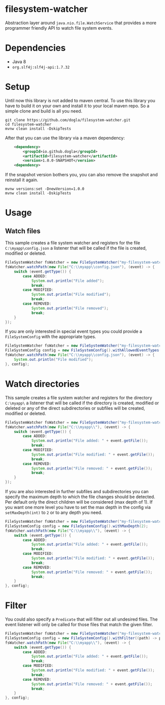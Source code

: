 # filesystem-watcher
Abstraction layer around `java.nio.file.WatchService` that provides a more programmer friendly API to watch file system events.

# Dependencies

- Java 8
- `org.slf4j:slf4j-api:1.7.32`

# Setup

Until now this library is not added to maven central. To use this library you have to build it on your own and install it to your local maven repo.
So a simple clone and build is all you need.

```
git clone https://github.com/dogla/filesystem-watcher.git
cd filesystem-watcher
mvnw clean install -DskipTests
```

After that you can use the library via a maven dependency:
```xml
    <dependency>
		<groupId>io.github.dogla</groupId>
		<artifactId>filesystem-watcher</artifactId>
		<version>1.0.0-SNAPSHOT</version>
    <dependency>
```

If the snapshot version bothers you, you can also remove the snapshot and reinstall it again.
```
mvnw versions:set -DnewVersion=1.0.0
mvnw clean install -DskipTests
```

# Usage

## Watch files
This sample creates a file system watcher and registers for the file `C:\myapp\config.json` a listener that will be called if the file is created, modified or deleted.

```java
FileSystemWatcher fsWatcher = new FileSystemWatcher("my-filesystem-watcher");
fsWatcher.watchPath(new File("C:\\myapp\\config.json"), (event) -> {
    switch (event.getType()) {
        case ADDED:
            System.out.println("File added");
            break;
        case MODIFIED:
            System.out.println("File modified");
            break;
        case REMOVED:
            System.out.println("File removed");
            break;
    }
});
```

If you are only interested in special event types you could provide a `FileSystemConfig` with the appropriate types.
```java
FileSystemWatcher fsWatcher = new FileSystemWatcher("my-filesystem-watcher");
FileSystemConfig config = new FileSystemConfig().withAllowedEventTypes(FileSystemEventType.MODIFIED);
fsWatcher.watchPath(new File("C:\\myapp\\config.json"), (event) -> {
    System.out.println("File modified");
}, config);
```

# Watch directories
This sample creates a file system watcher and registers for the directory `C:\myapp\` a listener that will be called if the directory is created, modified or deleted or any of the direct subdirectories or subfiles will be created, modified or deleted.

```java
FileSystemWatcher fsWatcher = new FileSystemWatcher("my-filesystem-watcher");
fsWatcher.watchPath(new File("C:\\myapp\\"), (event) -> {
    switch (event.getType()) {
        case ADDED:
            System.out.println("File added: " + event.getFile());
            break;
        case MODIFIED:
            System.out.println("File modified: " + event.getFile());
            break;
        case REMOVED:
            System.out.println("File removed: " + event.getFile());
            break;
    }
});
```

If you are also interested in further subfiles and subdirectories you can specify the maximum depth to which the file changes should be detected. Per default only the direct children will be considered (max depth of 1). If you want one more level you have to set the max depth in the config via `setMaxDepth(int)` to `2` or to any depth you need.

```java
FileSystemWatcher fsWatcher = new FileSystemWatcher("my-filesystem-watcher");
FileSystemConfig config = new FileSystemConfig().withMaxDepth(2);
fsWatcher.watchPath(new File("C:\\myapp\\"), (event) -> {
    switch (event.getType()) {
        case ADDED:
            System.out.println("File added: " + event.getFile());
            break;
        case MODIFIED:
            System.out.println("File modified: " + event.getFile());
            break;
        case REMOVED:
            System.out.println("File removed: " + event.getFile());
            break;
    }
}, config);
```

# Filter

You could also specify a `Predicate`  that will filter out all undesired files. The event listener will only be called for those files that match the given filter.

```java
FileSystemWatcher fsWatcher = new FileSystemWatcher("my-filesystem-watcher");
FileSystemConfig config = new FileSystemConfig().withFilter((path) -> path.toFile().getName().endsWith(".json"));
fsWatcher.watchPath(new File("C:\\myapp\\"), (event) -> {
    switch (event.getType()) {
        case ADDED:
            System.out.println("File added: " + event.getFile());
            break;
        case MODIFIED:
            System.out.println("File modified: " + event.getFile());
            break;
        case REMOVED:
            System.out.println("File removed: " + event.getFile());
            break;
    }
}, config);
```
